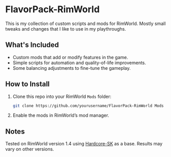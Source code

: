 # FlavorPack-RimWorld

This is my collection of custom scripts and mods for RimWorld. Mostly small tweaks and changes that I like to use in my playthroughs.

## What's Included

- Custom mods that add or modify features in the game.
- Simple scripts for automation and quality-of-life improvements.
- Some balancing adjustments to fine-tune the gameplay.

## How to Install

1. Clone this repo into your RimWorld `Mods` folder:
   ```bash
   git clone https://github.com/yourusername/FlavorPack-RimWorld Mods
2. Enable the mods in RimWorld’s mod manager.

## Notes

Tested on RimWorld version 1.4 using [Hardcore-SK](https://github.com/skyarkhangel/Hardcore-SK) as a base. Results may vary on other versions.
